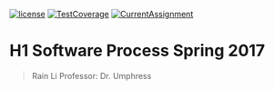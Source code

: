[![license](https://img.shields.io/github/license/mashape/apistatus.svg?style=flat-square)]()
[![TestCoverage](https://img.shields.io/badge/test-3%2F3-brightgreen.svg)]()
[![CurrentAssignment](https://img.shields.io/badge/Assignment-2-orange.svg)]()


# H1 Software Process Spring 2017

> Rain Li
> Professor: Dr. Umphress
